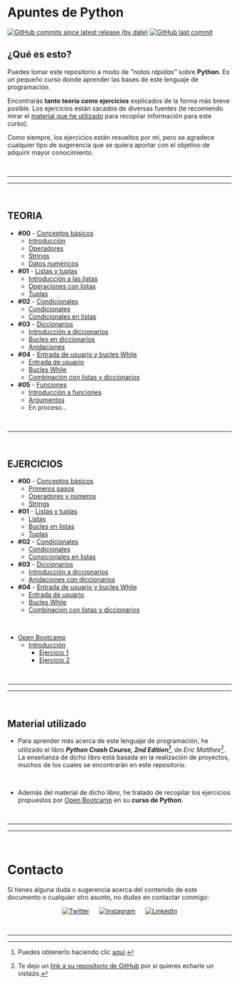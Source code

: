 # Apuntes de Python

[![GitHub commits since latest release (by date)](https://img.shields.io/github/commits-since/nlarrea/curso-python/fde91fb5c08999d8d28b0131381c89b6b71fc9eb?label=commits%20counter&style=flat-square&labelColor=181717&color=2a9d8f)](https://github.com/nlarrea/curso-python/commits/main)
[![GitHub last commit](https://img.shields.io/github/last-commit/nlarrea/curso-python?style=flat-square&labelColor=181717&color=2a9d8f)](https://github.com/NLarrea/curso-python/commits/main)

## ¿Qué es esto?

Puedes tomar este repositorio a modo de *"notas rápidas"* sobre **Python**. Es un pequeño curso donde aprender las bases de este lenguaje de programación.

Encontrarás **tanto teoría como ejercicios** explicados de la forma más breve posible. Los ejercicios están sacados de diversas fuentes (te recomiendo mirar el [material que he utilizado](#material-utilizado) para recopilar información para este curso).

Como siempre, los ejercicios están resueltos por mí, pero se agradece cualquier tipo de sugerencia que se quiera aportar con el objetivo de adquirir mayor conocimiento.


<br><hr>
<hr><br>

## TEORIA

* **#00** - [Conceptos básicos](./TEORIA/00_conceptos_basicos/)
    * [Introducción](./TEORIA/00_conceptos_basicos/00_introduccion.py)
    * [Operadores](./TEORIA/00_conceptos_basicos/01_operadores.py)
    * [Strings](./TEORIA/00_conceptos_basicos/02_strings.py)
    * [Datos numéricos](./TEORIA/00_conceptos_basicos/03_numeros.py)
* **#01** - [Listas y tuplas](./TEORIA/01_listas_y_tuplas/)
    * [Introducción a las listas](./TEORIA/01_listas_y_tuplas/00_introduccion_listas.py)
    * [Operaciones con listas](./TEORIA/01_listas_y_tuplas/01_operaciones_con_listas.py)
    * [Tuplas](./TEORIA/01_listas_y_tuplas/02_tuplas.py)
* **#02** - [Condicionales](./TEORIA/02_condicionales/)
    * [Condicionales](./TEORIA/02_condicionales/00_condicionales.py)
    * [Condicionales en listas](./TEORIA/02_condicionales/01_condiciones_en_listas.py)
* **#03** - [Diccionarios](./TEORIA/03_diccionarios/)
    * [Introducción a diccionarios](./TEORIA/03_diccionarios/00_diccionarios.py)
    * [Bucles en diccionarios](./TEORIA/03_diccionarios/01_bucles_en_diccionarios.py)
    * [Anidaciones](./TEORIA/03_diccionarios/02_anidacion.py)
* **#04** - [Entrada de usuario y bucles While](./TEORIA/04_input_y_while/)
    * [Entrada de usuario](./TEORIA/04_input_y_while/00_input.py)
    * [Bucles While](./TEORIA/04_input_y_while/01_while_loop.py)
    * [Combinación con listas y diccionarios](./TEORIA/04_input_y_while/02_uso_en_listas_y_diccionarios.py)
* **#05** - [Funciones](./TEORIA/05_funciones/)
    * [Introducción a funciones](./TEORIA/05_funciones/00_funciones.py)
    * [Argumentos](./TEORIA/05_funciones/01_argumentos.py)
    * En proceso...

<br><hr><br>

## EJERCICIOS

* **#00** - [Conceptos básicos](./EJERCICIOS/00_conceptos_basicos/)
    * [Primeros pasos](./EJERCICIOS/00_conceptos_basicos/00_introduccion.py)
    * [Operadores y números](./EJERCICIOS/00_conceptos_basicos/01_operadores.py)
    * [Strings](./EJERCICIOS/00_conceptos_basicos/02_strings.py)
* **#01** - [Listas y tuplas](./EJERCICIOS/01_listas_y_tuplas/)
    * [Listas](./EJERCICIOS/01_listas_y_tuplas/00_listas.py)
    * [Bucles en listas](./EJERCICIOS/01_listas_y_tuplas/01_operaciones_con_listas.py)
    * [Tuplas](./EJERCICIOS/01_listas_y_tuplas/02_tuplas.py)
* **#02** - [Condicionales](./EJERCICIOS/02_condicionales/)
    * [Condicionales](./EJERCICIOS/02_condicionales/00_condicionales.py)
    * [Consicionales en listas](./EJERCICIOS/02_condicionales/01_condicionales_en_listas.py)
* **#03** - [Diccionarios](./EJERCICIOS/03_diccionarios/)
    * [Introducción a diccionarios](./EJERCICIOS/03_diccionarios/00_diccionarios.py)
    * [Anidaciones con diccionarios](./EJERCICIOS/03_diccionarios/01_anidaciones.py)
* **#04** - [Entrada de usuario y bucles While](./EJERCICIOS/04_input_y_while/)
    * [Entrada de usuario](./EJERCICIOS/04_input_y_while/00_input.py)
    * [Bucles While](./EJERCICIOS/04_input_y_while/01_while.py)
    * [Combinación con listas y diccionarios](./EJERCICIOS/04_input_y_while/02_uso_en_listas_y_diccionarios.py)

<br>

* [Open Bootcamp](./EJERCICIOS/OpenBootcamp/)
    * [Introducción](./EJERCICIOS/OpenBootcamp/00-intro/enunciado.md#enunciado-del-ejercicio)
        * [Ejercicio 1](./EJERCICIOS/OpenBootcamp/00-intro/enunciado.md#enunciado-1)
        * [Ejercicio 2](./EJERCICIOS/OpenBootcamp/00-intro/enunciado.md#enunciado-2)


<br><hr>
<hr><br>


## Material utilizado

- Para aprender más acerca de este lenguaje de programación, he utilizado el libro ***Python Crash Course, 2nd Edition[^1]***, de *Eric Matthes[^2]*. La enseñanza de dicho libro está basada en la realización de proyectos, muchos de los cuales se encontrarán en este repositorio.

<br>

- Además del material de dicho libro, he tratado de recopilar los ejercicios propuestos por [Open Bootcamp](https://open-bootcamp.com/) en su **curso de Python**.


<br><hr>
<hr><br>


# Contacto

Si tienes alguna duda o sugerencia acerca del contenido de este documento o cualquier otro asunto, no dudes en contactar conmigo:

<div align="center">

[![Twitter](https://img.shields.io/badge/Twitter-@nloust_-1DA1F2?style=flat-square&logo=Twitter&logoColor=white&labelColor=181717&label)](https://twitter.com/nloust_) &emsp;
[![Instagram](https://img.shields.io/badge/Instagram-@n.loust-E4405F?style=flat-square&logo=Instagram&logoColor=white&labelColor=181717&label)](https://www.instagram.com/n.loust/) &emsp;
[![LinkedIn](https://img.shields.io/badge/LinkedIn-Naia%20Larrea-0A66C2?style=flat-square&logo=LinkedIn&logoColor=white&labelColor=181717&label)](https://www.linkedin.com/in/naia-larrea/)

</div>


<br><hr>


[^1]: Puedes obtenerlo haciendo clic [aquí](https://www.amazon.com/Python-Crash-Course-2nd-Edition/dp/1593279280).

[^2]: Te dejo un [link a su repositorio de GitHub](https://github.com/ehmatthes/pcc) por si quieres echarle un vistazo.